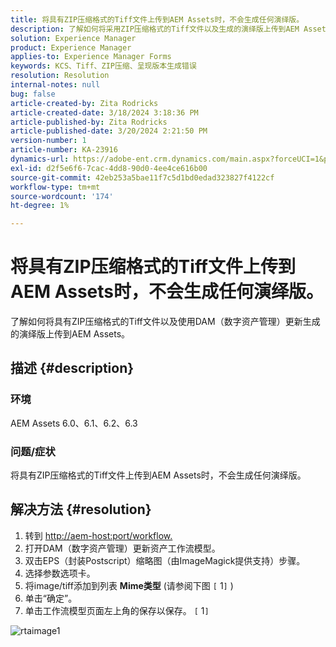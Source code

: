 ```yaml
---
title: 将具有ZIP压缩格式的Tiff文件上传到AEM Assets时，不会生成任何演绎版。
description: 了解如何将采用ZIP压缩格式的Tiff文件以及生成的演绎版上传到AEM Assets。
solution: Experience Manager
product: Experience Manager
applies-to: Experience Manager Forms
keywords: KCS、Tiff、ZIP压缩、呈现版本生成错误
resolution: Resolution
internal-notes: null
bug: false
article-created-by: Zita Rodricks
article-created-date: 3/18/2024 3:18:36 PM
article-published-by: Zita Rodricks
article-published-date: 3/20/2024 2:21:50 PM
version-number: 1
article-number: KA-23916
dynamics-url: https://adobe-ent.crm.dynamics.com/main.aspx?forceUCI=1&pagetype=entityrecord&etn=knowledgearticle&id=9b0508c6-3ae5-ee11-904d-6045bd006079
exl-id: d2f5e6f6-7cac-4dd8-90d0-4ee4ce616b00
source-git-commit: 42eb253a5bae11f7c5d1bd0edad323827f4122cf
workflow-type: tm+mt
source-wordcount: '174'
ht-degree: 1%

---
```


# 将具有ZIP压缩格式的Tiff文件上传到AEM Assets时，不会生成任何演绎版。


了解如何将具有ZIP压缩格式的Tiff文件以及使用DAM（数字资产管理）更新生成的演绎版上传到AEM Assets。

## 描述 {#description}


### 环境

AEM Assets 6.0、6.1、6.2、6.3

### 问题/症状

将具有ZIP压缩格式的Tiff文件上传到AEM Assets时，不会生成任何演绎版。


## 解决方法 {#resolution}


1. 转到 [http://aem-host:port/workflow.](http://aem-host:port/workflow.)
2. 打开DAM（数字资产管理）更新资产工作流模型。
3. 双击EPS（封装Postscript）缩略图（由ImageMagick提供支持）步骤。
4. 选择参数选项卡。
5. 将image/tiff添加到列表 <b>Mime类型</b> (请参阅下图 `[` 1`]` )
6. 单击“确定”。
7. 单击工作流模型页面左上角的保存以保存。 `[` 1`]`


![rtaimage1](https://helpx.adobe.com/content/dam/help/en/experience-manager/kb/Tiffs-with-ZIP-Compression-do-not-get-renditions-generated-AEM-Assets/jcr%3acontent/main-pars/procedure/proc_par/step_4/step_par/image/rtaimage1.png)
